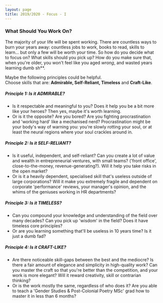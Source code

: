 ```yaml
---
layout: page
title: 2019/2020 - Focus - I
---
```


### What Should You Work On?

The majority of your life will be spent working. There are countless ways to burn your years away: countless jobs to work, books to read, skills to learn... but only a few will be worth your time. So how do you decide what to focus on? What skills should you pick up? How do you make sure that, when you're older, you won't feel like you aged *wrong*, and wasted years learning dumb sh**.

Maybe the following principles could be helpful. <br>
Choose skills that are: **Admirable, Self-Reliant, Timeless** and **Craft-Like**.


##### Principle 1: Is it ADMIRABLE?
* Is it respectable and meaningful to you? Does it help you be a bit more like your heroes? Then yes, maybe it's worth learning.
* Or is it the opposite? Are you bored? Are you fighting procrastination and 'working hard' like a mechanised nerd? Procrastination might be your body's way of warning you: you're slowly rotting your soul, or at least the neural regions where your soul crackles around in.

##### Principle 2: Is it SELF-RELIANT? 
* Is it useful, independent, and self-reliant? Can you create a lot of value and wealth in entrepreneurial ventures, with small teams? ('front office', close-to-the-money, revenue-generating?). Will it help you take risks in the open market?
* Or is it a heavily dependent, specialised skill that's useless outside of large corporations? Will it make you extremely fragile and dependent on corporate 'performance' reviews, your manager's opinion, and the whims of the geniuses working in HR departments?

##### Principle 3: Is it TIMELESS?
* Can you compound your knowledge and understanding of the field over many decades? Can you pick up 'wisdom' in the field? Does it have timeless core principles? 
* Or are you learning something that'll be useless in 10 years time? Is it just a dumb fad?

##### Principle 4: Is it CRAFT-LIKE? 
* Are there noticeable skill-gaps between the best and the mediocre? Is there a fair amount of elegance and simplicity in high-quality work? Can you master the craft so that you're better than the competition, and your work is more elegant? Will it reward creativity, skill or contrarian thinking?
* Or is the work mostly the same, regardless of who does it? Are you able to teach a 'Gender Studies & Post-Colonial Poetry MSc' grad how to master it in less than 6 months? 
